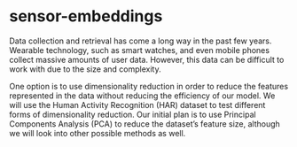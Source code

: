 # sensor-embeddings

Data collection and retrieval has come a long way in the past few years. Wearable technology, such as smart watches, and even mobile phones collect massive amounts of user data. However, this data can be difficult to work with due to the size and complexity. 

One option is to use dimensionality reduction in order to reduce the features represented in the data without reducing the efficiency of our model. We will use the Human Activity Recognition (HAR) dataset to test different forms of dimensionality reduction. Our initial plan is to use Principal Components Analysis (PCA) to reduce the dataset’s feature size, although we will look into other possible methods as well.
